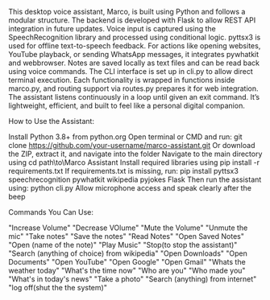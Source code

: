 This desktop voice assistant, Marco, is built using Python and follows a modular structure. The backend is developed with Flask to allow REST API integration in future updates. Voice input is captured using the SpeechRecognition library and processed using conditional logic. pyttsx3 is used for offline text-to-speech feedback. For actions like opening websites, YouTube playback, or sending WhatsApp messages, it integrates pywhatkit and webbrowser. Notes are saved locally as text files and can be read back using voice commands. The CLI interface is set up in cli.py to allow direct terminal execution. Each functionality is wrapped in functions inside marco.py, and routing support via routes.py prepares it for web integration. The assistant listens continuously in a loop until given an exit command. It’s lightweight, efficient, and built to feel like a personal digital companion.

How to Use the Assistant:

Install Python 3.8+ from python.org
Open terminal or CMD and run: git clone https://github.com/your-username/marco-assistant.git
Or download the ZIP, extract it, and navigate into the folder
Navigate to the main directory using cd path\to\Marco Assistant
Install required libraries using pip install -r requirements.txt
If requirements.txt is missing, run:
pip install pyttsx3 speechrecognition pywhatkit wikipedia pyjokes Flask
Then run the assistant using: python cli.py
Allow microphone access and speak clearly after the beep

Commands You Can Use: 

"Increase Volume"
"Decrease VOlume"
"Mute the Volume"
"Unmute the mic"
"Take notes"
"Save the notes"
"Read Notes"
"Open Saved Notes"
"Open (name of the note)"
"Play Music"
"Stop(to stop the assistant)"
"Search (anything of choice) from wikipedia"
"Open Downloads"
"Open Documents"
"Open YouTube"
"Open Google"
"Open Gmail"
"Whats the weather today"
"What's the time now"
"Who are you"
"Who made you"
"What's in today's news"
"Take a photo"
"Search (anything) from internet"
"log off(shut the the system)"
